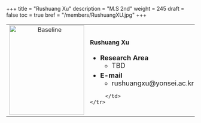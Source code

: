 +++
title = "Rushuang Xu"
description = "M.S 2nd"
weight = 245
draft = false
toc = true
bref = "/members/RushuangXU.jpg"
+++

<table>
    <tr>
       <td width="280" align="center" valign="top">
          <img alt="Baseline" width="200px" height="240" src="/members/RushuangXU.jpg">
       </td>
       <td>
            <h4>Rushuang Xu </h4>
            <ul class="member_info">
                <li style="font-size: 18px"><b>Research Area</b>
                    <ul class="interest">
                        <li style="margin-bottom: 5px">TBD</li>
                    </ul>
                </li>
                <li style="font-size: 18px"><b>E-mail</b>
                    <ul>
                        <li style="margin-bottom: 5px">rushuangxu@yonsei.ac.kr</li>
                    </ul>
                </li>
            </ul>
            
         </td>
    </tr>
</table>